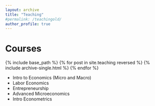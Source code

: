 ```yaml
---
layout: archive
title: "Teaching"
#permalink: /teachingold/
author_profile: true
---
```

Courses
======
  {% include base_path %}
{% for post in site.teaching reversed %}
  {% include archive-single.html %}
{% endfor %}

* Intro to Economics (Micro and Macro)
* Labor Economics
* Entrepreneurship
* Advanced Microeconomics
* Intro Econometrics



<!--- Consider just doing a list - Intro to Economics (Micro and Macro), Labor Economics, Entrepreunership, Advanced Mircoeconomics, Intro Econometrics

<details>
<summary>Course List (TA)</summary>
<pre>
Intro to Economics , Labor Economics, Entrepreunership, Advanced Mircoeconomics, & Intro Econometrics
</pre>
* Intro to Economics (Micro and Macro)
* Labor Economics
* Entrepreneurship
* Advanced Microeconomics
* Intro Econometrics
</details>>
